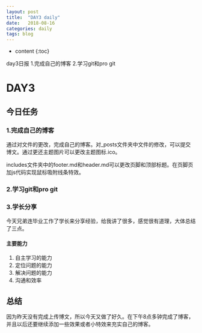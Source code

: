```yaml
---
layout: post
title:  "DAY3 daily"
date:   2018-08-16
categories: daily
tags: blog
---
```


* content
{:toc}

day3日报
1.完成自己的博客
2.学习git和pro git






<!-- ![燕十八](http://7q5cdt.com1.z0.glb.clouddn.com/teach-girlfriend-html-18swallows.png) -->
# DAY3

## 今日任务

### 1.完成自己的博客

通过对文件的更改，完成自己的博客。对_posts文件夹中文件的修改，可以提交博文。通过更还主题图片可以更改主题图标.ico。

includes文件夹中的footer.md和header.md可以更改页脚和顶部标题。在页脚页加js代码实现鼠标吸附线条特效。

### 2.学习git和pro git

### 3.学长分享
今天兄弟连毕业工作了学长来分享经验，给我讲了很多，感觉很有道理，大体总结了三点。

#### 主要能力

1. 自主学习的能力
2. 定位问题的能力
3. 解决问题的能力
4. 沟通和效率


## 总结

因为昨天没有完成上传博文，所以今天又做了好久。在下午8点多钟完成了博客，并且以后还要继续添加一些效果或者小特效来充实自己的博客。









